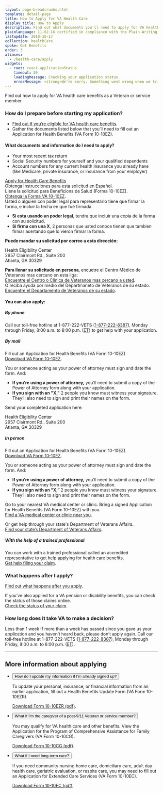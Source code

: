 ```yaml
---
layout: page-breadcrumbs.html
template: detail-page
title: How to Apply for VA Health Care
display_title: How to Apply
description: Find out what documents you'll need to apply for VA health care benefits. Get instructions for completing your VA health care enrollment online or by phone, fax, or mail.
plainlanguage: 11-02-16 certified in compliance with the Plain Writing Act
lastupdate: 2018-10-17
collection: healthCare
spoke: Get Benefits
order: 3
aliases:
  - /health-care/apply
widgets:
  - root: react-applicationStatus
    timeout: 20
    loadingMessage: Checking your application status.
    errorMessage: <strong>We’re sorry. Something went wrong when we tried to load your saved application.</strong><br/>Please try refreshing your browser in a few minutes.
---
```


<div itemscope itemtype ="http://schema.org/HowTo">

<div itemprop="description" class="va-introtext">

Find out how to apply for VA health care benefits as a Veteran or service member.

</div>

<div itemprop="steps" itemscope itemtype ="http://schema.org/HowToSection">
<h3 itemprop="name">How do I prepare before starting my application?</h3>
<div itemprop="itemListElement">

- [Find out if you’re eligible for VA health care benefits](/health-care/eligibility/).
- Gather the documents listed below that you’ll need to fill out an Application for Health Benefits (VA Form 10-10EZ).

</div>
</div>

<div class="feature" markdown=“1”>

<div itemprop="steps" itemscope itemtype ="http://schema.org/HowToSection">
<h4 itemprop="name">What documents and information do I need to apply?</h4>
<div itemprop="itemListElement">

- Your most recent tax return
- Social Security numbers for yourself and your qualified dependents
- Account numbers for any current health insurance you already have (like Medicare, private insurance, or insurance from your employer)

</div>
</div>
</div>

<div itemprop="steps" itemscope itemtype ="http://schema.org/HowToSection">
<div id="react-applicationStatus" class="static-page-widget">
  <a class="usa-button-primary va-button-primary" href="/health-care/apply/application/">Apply for Health Care Benefits</a>
</div>

<div class="form-expanding-group additional-info-container">
  <span class="additional-info-title">Obtenga instrucciones para esta solicitud en Español.</span>
  <span id="spanishhelptext-1">
    <div class="additional-info-content">
      Llene la solicitud para Beneficions de Salud (Forma 10-10EZ).<br>
      <a href="https://www.va.gov/vaforms/medical/pdf/1010EZ-fillable.pdf">Obtenga la Forma VA 10-10EZ</a>.<br>
      Usted o alguien con poder legal para representarlo tiene que firmar la forma, e incluir la fecha en que fué firmada.<br>
      <ul>
        <li><b>Si esta usando un poder legal</b>, tendra que incluir una copia de la forma con su solicitud.</li>
        <li><b>Si firma con una X</b>, 2 personas que usted conoce tienen que tambien firmar acertando que lo vieron firmar la forma.</li>
      </ul>
      <b>Puede mandar su solicitud por correo a esta dirección:</b><br>
      <p class="va-address-block">
        Health Eligibility Center<br>
        2957 Clairmont Rd., Suite 200<br>
        Atlanta, GA 30329</p>
      <b>Para llenar su solicitude en persona</b>, encuetre el Centro Médico de Veteranos mas cercano en esta liga:<br>
      <a href="/find-locations/?facilityType=health">Encuentre el Centro o Clínica de Veteranos mas cercano a usted</a>.<br>
      O reciba ayuda por medio del Departmaneto de Veteranos de su estado.<br>
      <a href="https://www.va.gov/statedva.htm">Encuentre el Departamento de Veteranos de su estado</a>.
    </div>
  </span>
</div>


<div itemprop="steps" itemscope itemtype ="http://schema.org/HowToSection">
<h4 itemprop="name">You can also apply:</h4>
<div itemprop="itemListElement">

##### By phone

Call our toll-free hotline at 1-877-222-VETS (<a href="tel:+18772228387">1-877-222-8387</a>), Monday through Friday, 8:00 a.m. to 8:00 p.m. (<abbr title="eastern time">ET</abbr>) to get help with your application.

##### By mail

Fill out an Application for Health Benefits (VA Form 10-10EZ). <br>
[Download VA Form 10-10EZ](https://www.va.gov/vaforms/medical/pdf/1010EZ-fillable.pdf).

You or someone acting as your power of attorney must sign and date the form. And:
- **If you’re using a power of attorney,** you’ll need to submit a copy of the Power of Attorney form along with your application.
- **If you sign with an "X,"** 2 people you know must witness your signature. They’ll also need to sign and print their names on the form.


Send your completed application here:

<p class="va-address-block">
Health Eligibility Center<br>
2957 Clairmont Rd., Suite 200<br>
Atlanta, GA 30329<br>
</p>

##### In person

Fill out an Application for Health Benefits (VA Form 10-10EZ).<br>
[Download VA Form 10-10EZ](https://www.va.gov/vaforms/medical/pdf/1010EZ-fillable.pdf).

You or someone acting as your power of attorney must sign and date the form. And:
- **If you’re using a power of attorney,** you’ll need to submit a copy of the Power of Attorney form along with your application.
- **If you sign with an “X,”** 2 people you know must witness your signature. They’ll also need to sign and print their names on the form.

Go to your nearest VA medical center or clinic. Bring a signed Application for Health Benefits (VA Form 10-10EZ) with you.<br>
[Find a VA medical center or clinic near you](/find-locations/).<br>

Or get help through your state's Department of Veterans Affairs. <br>
[Find your state’s Department of Veterans Affairs](https://www.va.gov/statedva.htm).

##### With the help of a trained professional

You can work with a trained professional called an accredited representative to get help applying for health care benefits. <br>
[Get help filing your claim](/disability/get-help-filing-claim/).

</div>
</div>





<h3 itemprop="name">What happens after I apply?</h3>
<div itemprop="itemListElement">

[Find out what happens after you apply](/health-care/after-you-apply/).

If you’ve also applied for a VA pension or disability benefits, you can check the status of those claims online. <br>
[Check the status of your claim](/track-claims/).

</div>
</div>

<div itemprop="steps" itemscope itemtype ="http://schema.org/HowToSection">
<h3 itemprop="name">How long does it take VA to make a decision?</h3>
<div itemprop="itemListElement">

<div class="card information" markdown="0">
<span class="number">Less than 1 week</span>
<span class="description">If more than a week has passed since you gave us your application and you haven’t heard back, please don’t apply again. Call our toll-free hotline at 1-877-222-VETS (<a href="tel:+18772228387">1-877-222-8387</a>), Monday through Friday, 8:00 a.m. to 8:00 p.m. (<abbr title="eastern time">ET</abbr>).</span>

</div>
</div>
</div>

<span id="how-to-update-information"></span>

------

## More information about applying

<div class="usa-accordion">
<ul class="usa-unstyled-list">
<li>
<button class="usa-button-unstyled usa-accordion-button" aria-controls="questions-update-my-information">How do I update my information if I’m already signed up?</button>
<div id="questions-update-my-information" class="usa-accordion-content">

To update your personal, insurance, or financial information from an earlier application, fill out a Health Benefits Update Form (VA Form 10-10EZR). 

<a href="https://www.va.gov/vaforms/medical/pdf/vha-10-10ezr-fill.pdf">Download Form 10-10EZR (pdf)</a>.

</div>
</li>
<li>
<button class="usa-button-unstyled usa-accordion-button" aria-controls="questions-caregiver">What if I'm the caregiver of a post-9/11 Veteran or service member?</button>
<div id="questions-caregiver" class="usa-accordion-content">

You may qualify for VA health care and other benefits. View the Application for the Program of Comprehensive Assistance for Family Caregivers (VA Form 10-10CG).

<a href="https://www.va.gov/health-care/forms/vha-10-10CG.pdf">Download Form 10-10CG (pdf)</a>.

</div>
</li>
<li>
<button class="usa-button-unstyled usa-accordion-button" aria-controls="questions-long-term-care">What if I need long-term care?</button>
<div id="questions-long-term-care" class="usa-accordion-content">

If you need community nursing home care, domiciliary care, adult day health care, geriatric evaluation, or respite care, you may need to fill out an Application for Extended Care Services (VA Form 10-10EC).

<a href="https://www.va.gov/vaforms/medical/pdf/vha-10-10EC-fill.pdf">Download Form 10-10EC (pdf)</a>.

</div>
</li>
</ul>
</div>
